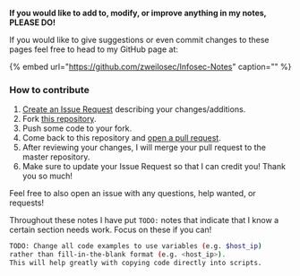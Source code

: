 **If you would like to add to, modify, or improve anything in my notes, PLEASE DO!**

If you would like to give suggestions or even commit changes to these pages feel free to head to my GitHub page at:

{% embed url="https://github.com/zweilosec/Infosec-Notes" caption="" %}

### How to contribute

1. [Create an Issue Request](https://github.com/zweilosec/Infosec-Notes/issues) describing your changes/additions.
2. Fork [this repository](https://github.com/zweilosec/Infosec-Notes).
3. Push some code to your fork.
4. Come back to this repository and [open a pull request](https://github.com/zweilosec/Infosec-Notes/pulls).
5. After reviewing your changes, I will merge your pull request to the master repository.
6. Make sure to update your Issue Request so that I can credit you! Thank you so much!

Feel free to also open an issue with any questions, help wanted, or requests!  

Throughout these notes I have put `TODO:` notes that indicate that I know a certain section needs work.  Focus on these if you can!

```bash
TODO: Change all code examples to use variables (e.g. $host_ip)
rather than fill-in-the-blank format (e.g. <host_ip>). 
This will help greatly with copying code directly into scripts.
```
